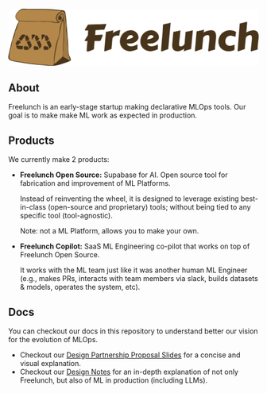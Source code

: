 ![](logo_freelunch_with_name.png)

## About

Freelunch is an early-stage startup making declarative MLOps tools. Our goal is to make
make ML work as expected in production.

## Products

We currently make 2 products:

- __Freelunch Open Source:__ Supabase for AI. Open source tool for fabrication and improvement of ML Platforms.

    Instead of reinventing the wheel, it is designed to leverage existing best-in-class (open-source and proprietary) tools; without being tied to any specific tool (tool-agnostic).

    Note: not a ML Platform, allows you to make your own.

- __Freelunch Copilot:__ SaaS ML Engineering co-pilot that works on top of Freelunch Open Source. 

    It works with the ML team just like it was another human ML Engineer (e.g., makes PRs, interacts with team members via slack, builds datasets & models, operates the system, etc).

## Docs

You can checkout our docs in this repository to understand better our vision for the evolution of MLOps.

- Checkout our [Design Partnership Proposal Slides](https://docs.google.com/presentation/d/1kF-ZzVD8EiNLHFMuztEcYeT-kez1266R/edit?usp=sharing&ouid=114266237528985699122&rtpof=true&sd=true) for a concise and visual explanation.
- Checkout our [Design Notes](design_notes) for an in-depth explanation of not only Freelunch, but also of ML in production (including LLMs).


